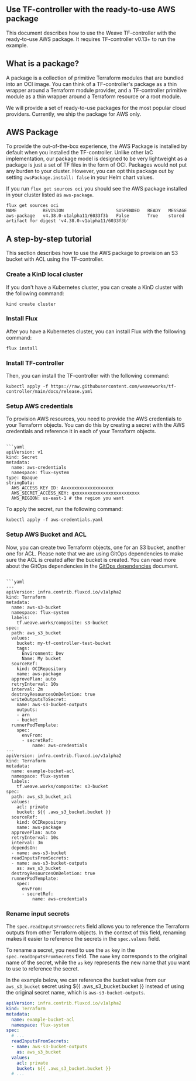 ## Use TF-controller with the ready-to-use AWS package

This document describes how to use the Weave TF-controller with the ready-to-use AWS package.
It requires TF-controller v0.13+ to run the example.

## What is a package?

A package is a collection of primitive Terraform modules that are bundled into an OCI image.
You can think of a TF-controller's package as a thin wrapper around a Terraform module provider,
and a TF-controller primitive module as a thin wrapper around a Terraform resource or a root module.

We will provide a set of ready-to-use packages for the most popular cloud providers.
Currently, we ship the package for AWS only.

## AWS Package

To provide the out-of-the-box experience, the AWS Package is installed by default when you installed the TF-controller.
Unlike other IaC implementation, our package model is designed to be very lightweight as a package is just a set of TF files in the form of OCI. 
Packages would not put any burden to your cluster. However, you can opt this package out by setting `awsPackage.install: false` in your Helm chart values.

If you run `flux get sources oci` you should see the AWS package installed in your cluster listed as `aws-package`.

```shell
flux get sources oci
NAME          REVISION                    SUSPENDED   READY   MESSAGE                                                                                                         
aws-package   v4.38.0-v1alpha11/6033f3b   False       True    stored artifact for digest 'v4.38.0-v1alpha11/6033f3b'
```

## A step-by-step tutorial

This section describes how to use the AWS package to provision an S3 bucket with ACL using the TF-controller.

### Create a KinD local cluster

If you don't have a Kubernetes cluster, you can create a KinD cluster with the following command:

```shell
kind create cluster
```

### Install Flux

After you have a Kubernetes cluster, you can install Flux with the following command:

```shell
flux install
```

### Install TF-controller

Then, you can install the TF-controller with the following command:

```shell
kubectl apply -f https://raw.githubusercontent.com/weaveworks/tf-controller/main/docs/release.yaml
```

### Setup AWS credentials

To provision AWS resources, you need to provide the AWS credentials to your Terraform objects.
You can do this by creating a secret with the AWS credentials and reference it in each of your Terraform objects.

```shell

```yaml
apiVersion: v1
kind: Secret
metadata:
  name: aws-credentials
  namespace: flux-system
type: Opaque
stringData:
  AWS_ACCESS_KEY_ID: Axxxxxxxxxxxxxxxxxxx
  AWS_SECRET_ACCESS_KEY: qxxxxxxxxxxxxxxxxxxxxxxxxx
  AWS_REGION: us-east-1 # the region you want
```

To apply the secret, run the following command:

```shell
kubectl apply -f aws-credentials.yaml
```

### Setup AWS Bucket and ACL

Now, you can create two Terraform objects, one for an S3 bucket, another one for ACL.
Please note that we are using GitOps dependencies to make sure the ACL is created after the bucket is created.
You can read more about the GitOps dependencies in the [GitOps dependencies](./with_GitOps_dependency_management.md) document.

```shell

```yaml
---
apiVersion: infra.contrib.fluxcd.io/v1alpha2
kind: Terraform
metadata:
  name: aws-s3-bucket
  namespace: flux-system
  labels:
    tf.weave.works/composite: s3-bucket
spec:
  path: aws_s3_bucket
  values:
    bucket: my-tf-controller-test-bucket
    tags:
      Environment: Dev
      Name: My bucket
  sourceRef:
    kind: OCIRepository
    name: aws-package
  approvePlan: auto
  retryInterval: 10s
  interval: 2m
  destroyResourcesOnDeletion: true
  writeOutputsToSecret:
    name: aws-s3-bucket-outputs
    outputs:
    - arn
    - bucket
  runnerPodTemplate:
    spec:
      envFrom:
      - secretRef:
          name: aws-credentials
---
apiVersion: infra.contrib.fluxcd.io/v1alpha2
kind: Terraform
metadata:
  name: example-bucket-acl
  namespace: flux-system
  labels:
    tf.weave.works/composite: s3-bucket
spec:
  path: aws_s3_bucket_acl
  values:
    acl: private
    bucket: ${{ .aws_s3_bucket.bucket }}
  sourceRef:
    kind: OCIRepository
    name: aws-package
  approvePlan: auto
  retryInterval: 10s
  interval: 3m
  dependsOn:
  - name: aws-s3-bucket
  readInputsFromSecrets:
  - name: aws-s3-bucket-outputs
    as: aws_s3_bucket
  destroyResourcesOnDeletion: true
  runnerPodTemplate:
    spec:
      envFrom:
      - secretRef:
          name: aws-credentials
```

### Rename input secrets

The `spec.readInputsFromSecrets` field allows you to reference the Terraform outputs from other Terraform objects.
In the context of this field, renaming makes it easier to reference the secrets in the `spec.values` field.

To rename a secret, you need to use the `as` key in the `spec.readInputsFromSecrets` field.
The `name` key corresponds to the original name of the secret, 
while the `as` key represents the new name that you want to use to reference the secret.

In the example below, we can reference the bucket value 
from our `aws_s3_bucket` secret using ${{ .aws_s3_bucket.bucket }} instead of using the original secret name, which is `aws-s3-bucket-outputs`.

```yaml hl_lines="9-10 13"
apiVersion: infra.contrib.fluxcd.io/v1alpha2
kind: Terraform
metadata:
  name: example-bucket-acl
  namespace: flux-system
spec:
  # ...
  readInputsFromSecrets:
  - name: aws-s3-bucket-outputs
    as: aws_s3_bucket
  values:
    acl: private
    bucket: ${{ .aws_s3_bucket.bucket }}
  # ...
```
